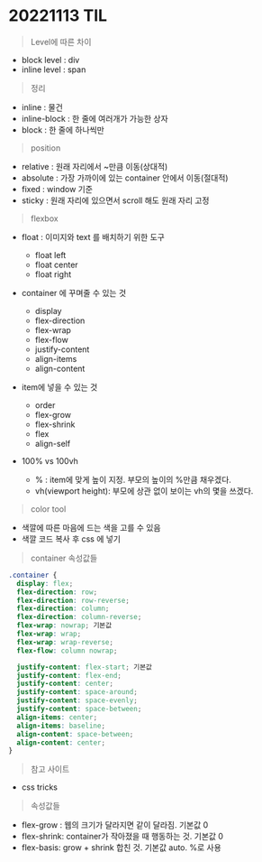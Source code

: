 # 20221113 TIL

> Level에 따른 차이

- block level : div
- inline level : span

> 정리

- inline : 물건
- inline-block : 한 줄에 여러개가 가능한 상자
- block : 한 줄에 하나씩만 

> position 

- relative : 원래 자리에서 ~만큼 이동(상대적)
- absolute : 가장 가까이에 있는 container 안에서 이동(절대적)
- fixed : window 기준
- sticky : 원래 자리에 있으면서 scroll 해도 원래 자리 고정

> flexbox

- float : 이미지와 text 를 배치하기 위한 도구

  - float left
  - float center
  - float right

- container 에 꾸며줄 수 있는 것

  - display
  - flex-direction
  - flex-wrap
  - flex-flow
  - justify-content
  - align-items
  - align-content

- item에 넣을 수 있는 것

  - order
  - flex-grow
  - flex-shrink
  - flex
  - align-self

- 100% vs 100vh

  -  % : item에 맞게 높이 지정. 부모의 높이의 %만큼 채우겠다.
  -  vh(viewport height): 부모에 상관 없이 보이는 vh의 몇을 쓰겠다.

> color tool

- 색깔에 따른 마음에 드는 색을 고를 수 있음
- 색깔 코드 복사 후 css 에 넣기

> container 속성값들

```css
.container {
  display: flex;
  flex-direction: row;
  flex-direction: row-reverse;
  flex-direction: column;
  flex-direction: column-reverse;
  flex-wrap: nowrap; 기본값
  flex-wrap: wrap;
  flex-wrap: wrap-reverse;
  flex-flow: column nowrap;

  justify-content: flex-start; 기본값
  justify-content: flex-end; 
  justify-content: center;
  justify-content: space-around;
  justify-content: space-evenly;
  justify-content: space-between;
  align-items: center;
  align-items: baseline;
  align-content: space-between;
  align-content: center;
}
```

> 참고 사이트

- css tricks

> 속성값들

- flex-grow : 웹의 크기가 달라지면 같이 달라짐. 기본값 0
- flex-shrink: container가 작아졌을 때 행동하는 것. 기본값 0
- flex-basis: grow + shrink 합친 것. 기본값 auto. %로 사용